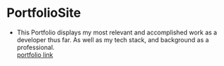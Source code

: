# PortfolioSite
* This Portfolio displays my most relevant and accomplished work as a developer thus far. As well as my tech stack, and background as a professional.    
[portfolio link](https://diorisdiaz.com)
